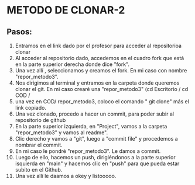 # METODO DE CLONAR-2
## Pasos:

1. Entramos en el link dado por el profesor para acceder al repositorioa clonar
2. Al acceder al repositorio dado, accedemos en el cuadro fork que está en la parte superior derecha donde dice "fork".
3. Una vez allí , seleccionamos y creamos el fork. En mi caso con nombre "repor_metodo3".
4. Nos dirigimos al terminal y entramos en la carpeta donde queremos clonar el git. En mi caso crearé una "repor_metodo3" (cd Escritorio / cd COD /
5. una vez en COD/ repor_metodo3, coloco el comando " git clone" más el link copiado.
6. Una vez clonado, procedo a hacer un commit, para poder subir al repositorio de github
7. En la parte superior izquierda, en "Project", vamos a la carpeta "repor_metodo3" y vamos al readme".
8. Clic derecho y vamos a "git", luego a "commit file" y procedemos a nombrar el commit.
9. En mi caso le pondré "repor_metodo3". Le damos a commit.
10. Luego de ello, hacemos un push, dirigiéndonos a la parte superior isquierda en "main" y hacemos clic en "push" para que pueda estar subito en el Github.
11. Una vez allí le daamos a okey y listooooo. 